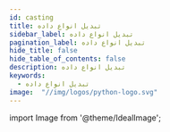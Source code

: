```yaml
---
id: casting
title: تبدیل انواع داده
sidebar_label: تبدیل انواع داده
pagination_label: تبدیل انواع داده
hide_title: false
hide_table_of_contents: false
description: تبدیل انواع داده
keywords:
  - تبدیل انواع داده
image:  "//img/logos/python-logo.svg"
---
```


import Image from '@theme/IdealImage';
